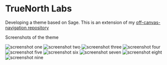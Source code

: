 # TrueNorth Labs

Developing a theme based on Sage. This is an extension of my [off-canvas-navigation repository](https://github.com/mmason33/off-canvas-navigation)

Screenshots of the theme

![screenshot one](mmason33.github.com/TrueNorthLabs/assets/images/true-north-screen-1.jpg)
![screenshot two](mmason33.github.com/TrueNorthLabs/assets/images/true-north-screen-2.jpg)
![screenshot three](mmason33.github.com/TrueNorthLabs/assets/images/true-north-screen-3.jpg)
![screenshot four](mmason33.github.com/TrueNorthLabs/assets/images/true-north-screen-4.jpg)
![screenshot five](mmason33.github.com/TrueNorthLabs/assets/images/true-north-screen-5.jpg)
![screenshot six](mmason33.github.com/TrueNorthLabs/assets/images/true-north-screen-6.jpg)
![screenshot seven](mmason33.github.com/TrueNorthLabs/assets/images/true-north-screen-7.jpg)
![screenshot eight](mmason33.github.com/TrueNorthLabs/assets/images/true-north-screen-8.jpg)
![screenshot nine](mmason33.github.com/TrueNorthLabs/assets/images/true-north-screen-9.jpg)
